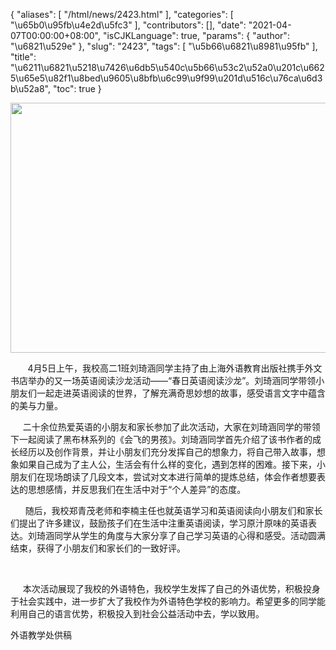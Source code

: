 {
    "aliases": [
        "/html/news/2423.html"
    ],
    "categories": [
        "\u65b0\u95fb\u4e2d\u5fc3"
    ],
    "contributors": [],
    "date": "2021-04-07T00:00:00+08:00",
    "isCJKLanguage": true,
    "params": {
        "author": "\u6821\u529e"
    },
    "slug": "2423",
    "tags": [
        "\u5b66\u6821\u8981\u95fb"
    ],
    "title": "\u6211\u6821\u5218\u7426\u6db5\u540c\u5b66\u53c2\u52a0\u201c\u6625\u65e5\u82f1\u8bed\u9605\u8bfb\u6c99\u9f99\u201d\u516c\u76ca\u6d3b\u52a8",
    "toc": true
}


<img
    src="https://cdn.tfls.online/mirror/full/91347be143e10ad7eaa7be9c09ee2b2c444babf8.jpg"
    style="display:block;margin-left:auto;margin-right:auto;"
    decoding="async"
    fetchpriority="auto"
    loading="lazy"
    height="400"
    width="600"
/>




       4月5日上午，我校高二1班刘琦涵同学主持了由上海外语教育出版社携手外文书店举办的又一场英语阅读沙龙活动——“春日英语阅读沙龙”。刘琦涵同学带领小朋友们一起走进英语阅读的世界，了解充满奇思妙想的故事，感受语言文字中蕴含的美与力量。




  





      二十余位热爱英语的小朋友和家长参加了此次活动，大家在刘琦涵同学的带领下一起阅读了黑布林系列的《会飞的男孩》。刘琦涵同学首先介绍了该书作者的成长经历以及创作背景，并让小朋友们充分发挥自己的想象力，将自己带入故事，想象如果自己成为了主人公，生活会有什么样的变化，遇到怎样的困难。接下来，小朋友们在现场朗读了几段文本，尝试对文本进行简单的提炼总结，体会作者想要表达的思想感情，并反思我们在生活中对于“个人差异”的态度。




  





  





      随后，我校郑青茂老师和李楠主任也就英语学习和英语阅读向小朋友们和家长们提出了许多建议，鼓励孩子们在生活中注重英语阅读，学习原汁原味的英语表达。刘琦涵同学从学生的角度与大家分享了自己学习英语的心得和感受。活动圆满结束，获得了小朋友们和家长们的一致好评。




     




     本次活动展现了我校的外语特色，我校学生发挥了自己的外语优势，积极投身于社会实践中，进一步扩大了我校作为外语特色学校的影响力。希望更多的同学能利用自己的语言优势，积极投入到社会公益活动中去，学以致用。




  






外语教学处供稿





  



